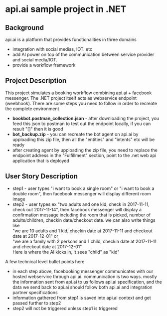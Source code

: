 # api.ai sample project in .NET
## Background 
api.ai is a platform that provides functionalities in three domains 
*  integration with social medias, IOT. etc 
*  add AI power on top of the communication between service provider and social media/IOT. 
*  provide a workflow framework

## Project Description
This project simulates a booking workflow combining api.ai + facebook messenger. The .NET project itself acts as webservice endpoint (weebhook). 
There are some steps you need to follow in order to recreate the complete environment 
*  **bookbot.postman_collection.json** - after downloading the project, you feed this json to postman to test out the endpoint locally, if you can result "[]" then it is good
*  **bot_backup.zip** - you can recreate the bot agent on api.ai by upploading this zip file, then all the "entities" and "intents" etc will be ready
*  after creating agent by upploading the zip file, you need to replace the endpoint address in the "Fulfillment" section, point to the .net web api application that is deployed

## User Story Description
*  step1 - user types "i want to book a single room" or "i want to book a double room", then facebook messenger will display different room image
*  step2 - user types ex "two adults and one kid, check in 2017-11-11, check out 2017-11-14", then facebook messenger will display a confirmation message including the room that is picked, number of adults/children, checkin date/checkout date. we can also write things like <br/>"we are 10 adults and 1 kid, checkin date at 2017-11-11 and checkout date at 2017-12-01" or <br/>"we are a family with 2 persons and 1 child, checkin date at 2017-11-11 and checkout date at 2017-12-01"<br/> Here is where the AI kicks in, it sees "child" as "kid"


A few technical level bullet points here
* in each step above, facebooking messenger communicates with our hosted webservice through api.ai. communication is two ways. mostly the information sent from api.ai to us follows api.ai specification, and the data we send back to api.ai should follow both api.ai and integration partner specifications
* information gathered from step1 is saved into api.ai context and get passed further to step2
* step2 will not be triggered unless step1 is triggered
